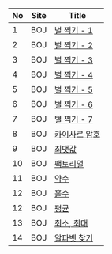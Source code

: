 | No  | Site | Title                                           | 
|-----|------|-------------------------------------------------|
| 1   | BOJ | [별 찍기 - 1](https://www.acmicpc.net/problem/2438)  |
| 2   | BOJ | [별 찍기 - 2](https://www.acmicpc.net/problem/2439) |
| 3   | BOJ | [별 찍기 - 3](https://www.acmicpc.net/problem/2440) |
| 4   | BOJ | [별 찍기 - 4](https://www.acmicpc.net/problem/2441) |
| 5   | BOJ | [별 찍기 - 5](https://www.acmicpc.net/problem/2442) |
| 6   | BOJ | [별 찍기 - 6](https://www.acmicpc.net/problem/2443) |
| 7   | BOJ | [별 찍기 - 7](https://www.acmicpc.net/problem/2444) |
| 8   | BOJ | [카이사르 암호](https://www.acmicpc.net/problem/5598) |
| 9   | BOJ | [최댓값](https://www.acmicpc.net/problem/2562) |
| 10   | BOJ | [팩토리얼](https://www.acmicpc.net/problem/10872) |
| 11   | BOJ | [약수](https://www.acmicpc.net/problem/1037) |
| 12   | BOJ | [홀수](https://www.acmicpc.net/problem/2576) |
| 12   | BOJ | [평균](https://www.acmicpc.net/problem/1546) |
| 13   | BOJ | [최소, 최대](https://www.acmicpc.net/problem/10818) |
| 14   | BOJ | [알파벳 찾기](https://www.acmicpc.net/problem/10809) |

